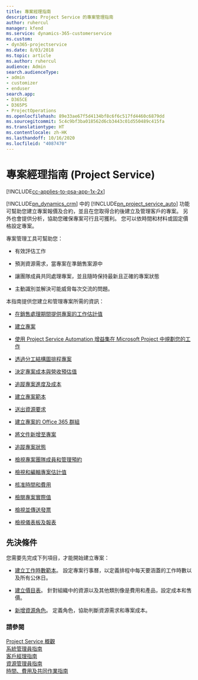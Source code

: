 ```yaml
---
title: 專案經理指南
description: Project Service 的專案管理指南
author: ruhercul
manager: kfend
ms.service: dynamics-365-customerservice
ms.custom:
- dyn365-projectservice
ms.date: 8/03/2018
ms.topic: article
ms.author: ruhercul
audience: Admin
search.audienceType:
- admin
- customizer
- enduser
search.app:
- D365CE
- D365PS
- ProjectOperations
ms.openlocfilehash: 89e33ae67f5d4134bf8c6f6c517fd4460c6879dd
ms.sourcegitcommit: 5c4c9bf3ba018562d6cb3443c01d550489c415fa
ms.translationtype: HT
ms.contentlocale: zh-HK
ms.lasthandoff: 10/16/2020
ms.locfileid: "4087470"
---
```

# <a name="project-manager-guide-project-service"></a>專案經理指南 (Project Service)

[!INCLUDE[cc-applies-to-psa-app-1x-2x](../includes/cc-applies-to-psa-app-1x-2x.md)]

[!INCLUDE[pn_dynamics_crm](../includes/pn-dynamics-crm.md)] 中的 [!INCLUDE[pn_project_service_auto](../includes/pn-project-service-auto.md)] 功能可幫助您建立專案報價及合約，並且在您取得合約後建立及管理客戶的專案。 另外也會提供分析，協助您確保專案可行且可獲利。 您可以依時間和材料或固定價格設定專案。  
  
 專案管理工具可幫助您：  
  
-   有效評估工作  
  
-   預測資源需求，當專案在準銷售案源中  
  
-   讓團隊成員共同處理專案，並且隨時保持最新且正確的專案狀態  
  
-   主動識別並解決可能威脅每次交流的問題。  
  
本指南提供您建立和管理專案所需的資訊：  
  
-   [在銷售處理期間提供專案的工作估計值](../psa/provide-estimates-project-during-sales-process.md)  
  
-   [建立專案](../psa/create-project.md)  
  
-   [使用 Project Service Automation 增益集在 Microsoft Project 中規劃您的工作](../psa/add-plan-work-microsoft-project.md)  
  
-   [透過分工結構圖排程專案](../psa/schedule-project-work-breakdown-structure.md)  
  
-   [決定專案成本與營收預估值](../psa/determine-project-cost-revenue-estimates.md)  
  
-   [追蹤專案進度及成本](../psa/track-project-progress-cost.md)  
  
-   [建立專案範本](../psa/create-project-template.md)  
  
-   [送出資源要求](../psa/submit-resource-requests.md)  
  
-   [建立專案的 Office 365 群組](../psa/create-office-365-group-project.md)  
  
-   [將文件新增至專案](../psa/add-documents-project.md)  
  
-   [追蹤專案狀態](../psa/track-project-status.md)  
  
-   [檢視專案團隊成員和管理預約](../psa/view-project-team-members-manage-bookings.md)  
  
-   [檢視和編輯專案估計值](../psa/view-edit-project-estimates.md)  
  
-   [核准時間和費用](../psa/approve-time-expenses.md)  
  
-   [檢閱專案實際值](../psa/review-project-actuals.md)  
  
-   [檢視並傳送發票](../psa/view-send-invoices.md)  
  
-   [檢視儀表板及報表](../psa/view-dashboards-reports.md)  
  
## <a name="prerequisites"></a>先決條件  
 您需要先完成下列項目，才能開始建立專案：  
  
-   [建立工作時數範本](../psa/create-work-hours-template.md)。 設定專案行事曆，以定義排程中每天要涵蓋的工作時數以及所有公休日。  
  
-   [建立價目表](../psa/create-price-list.md)。 針對組織中的資源以及其他類別像是費用和產品，設定成本和售價。  
  
-   [新增資源角色](../psa/add-resource-roles.md)。 定義角色，協助判斷資源需求和專案成本。  
  
### <a name="see-also"></a>請參閱  
 [Project Service 概觀](../psa/overview.md)   
 [系統管理員指南](../psa/admin-guide.md)   
 [客戶經理指南](../psa/account-manager-guide.md)   
 [資源管理員指南](../psa/resource-manager-guide.md)   
 [時間、費用及共同作業指南](../psa/time-expense-collaboration-guide.md)

